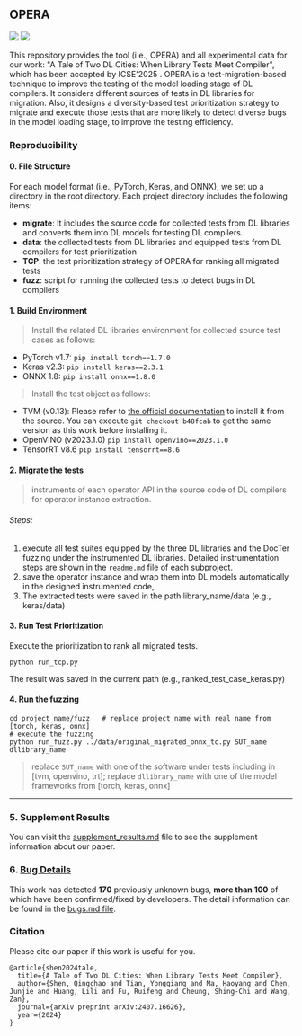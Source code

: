 

## OPERA

<a href="https://arxiv.org/pdf/2407.16626"><img src="https://img.shields.io/badge/Paper-ICSE'25-a5fed.svg"></a>  <a href="./LICENSE"><img src="https://img.shields.io/badge/License-Apache2.0-a5fed.svg"></a> 

This repository provides the tool (i.e., OPERA) and all experimental data for our work: "A Tale of Two DL Cities: When Library Tests Meet Compiler", which has been accepted by ICSE'2025 . OPERA is a test-migration-based technique to improve the testing of the model loading stage of DL compilers. It considers different sources of tests in DL libraries for migration. Also, it designs a diversity-based test prioritization strategy to migrate and execute those tests that are more likely to detect diverse bugs in the model loading stage, to improve the testing efficiency.

### Reproducibility

#### 0. File Structure

For each model format (i.e., PyTorch, Keras, and ONNX), we set up a directory in the root directory.
Each project directory includes the following items:

* **migrate**: It includes the source code for collected tests from DL libraries and converts them into DL models for testing DL compilers.
* **data**: the collected tests from DL libraries and equipped tests from DL compilers for test prioritization
* **TCP**: the test prioritization strategy of OPERA for ranking all migrated tests
* **fuzz**: script for running the collected tests to detect bugs in DL compilers


####  1. Build Environment

> Install the related DL libraries environment for collected source test cases as follows:
* PyTorch v1.7:
     `pip install torch==1.7.0`
* Keras v2.3:
    `pip install keras==2.3.1`
* ONNX 1.8:
    `pip install onnx==1.8.0`

> Install the test object as follows:
* TVM (v0.13):
     Please refer to [the official documentation](https://tvm.apache.org/docs/install/from_source.html) to install it from the source. You can execute `git checkout b48fcab` to get the same version as this work before installing it.
* OpenVINO (v2023.1.0)
     `pip install openvino==2023.1.0`
* TensorRT v8.6
     `pip install tensorrt==8.6`


#### 2. Migrate the tests
> instruments of each operator API in the source code of DL compilers for operator instance extraction.
###### Steps:
  1) execute all test suites equipped by the three DL libraries and the DocTer fuzzing under the instrumented DL libraries. Detailed instrumentation steps are shown in the `readme.md` file of each subproject.
  2) save the operator instance and wrap them into DL models automatically in the designed instrumented code,
  3) The extracted tests were saved in the path library_name/data (e.g., keras/data)


####  3. Run Test Prioritization
Execute the prioritization to rank all migrated tests.
```
python run_tcp.py
```
The result was saved in the current path (e.g., ranked_test_case_keras.py)

#### 4. Run the fuzzing
```
cd project_name/fuzz   # replace project_name with real name from [torch, keras, onnx]
# execute the fuzzing
python run_fuzz.py ../data/original_migrated_onnx_tc.py SUT_name dllibrary_name
```
> replace `SUT_name` with one of the software under tests including in [tvm, openvino, trt];
> replace `dllibrary_name` with one of the model frameworks from [torch, keras, onnx]
----

### 5. Supplement Results

You can visit the [supplement_results.md](./supplement_results.md) file to see the supplement information about our paper.

### 6. [Bug Details](./bugs.md) 

This work has detected **170** previously unknown bugs, **more than 100** of which have been confirmed/fixed by developers. The detail information can be found in the [bugs.md file](./bugs.md). 



### Citation

Please cite our paper if this work is useful for you.

```
@article{shen2024tale,
  title={A Tale of Two DL Cities: When Library Tests Meet Compiler},
  author={Shen, Qingchao and Tian, Yongqiang and Ma, Haoyang and Chen, Junjie and Huang, Lili and Fu, Ruifeng and Cheung, Shing-Chi and Wang, Zan},
  journal={arXiv preprint arXiv:2407.16626},
  year={2024}
}
```